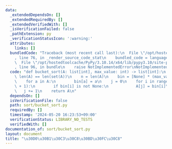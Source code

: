 ```yaml
---
data:
  _extendedDependsOn: []
  _extendedRequiredBy: []
  _extendedVerifiedWith: []
  _isVerificationFailed: false
  _pathExtension: py
  _verificationStatusIcon: ':warning:'
  attributes:
    links: []
  bundledCode: "Traceback (most recent call last):\n  File \"/opt/hostedtoolcache/PyPy/3.10.14/x64/lib/pypy3.10/site-packages/onlinejudge_verify/documentation/build.py\"\
    , line 76, in _render_source_code_stat\n    bundled_code = language.bundle(\n\
    \  File \"/opt/hostedtoolcache/PyPy/3.10.14/x64/lib/pypy3.10/site-packages/onlinejudge_verify/languages/python.py\"\
    , line 96, in bundle\n    raise NotImplementedError\nNotImplementedError\n"
  code: "def bucket_sort(A: list[int], max_value: int) -> list[int]:\n    # asserr\
    \ len(A) == len(set(A))\n    n = len(A)\n    bin = [None] * (max_value + 1)\n\
    \    for a in A:\n        bin[a] = a\n    j = 0\n    for i in range(max_value\
    \ + 1):\n        if bin[i] is not None:\n            A[j] = bin[i]\n         \
    \   j += 1\n    return A\n"
  dependsOn: []
  isVerificationFile: false
  path: sort/bucket_sort.py
  requiredBy: []
  timestamp: '2024-05-20 16:23:53+09:00'
  verificationStatus: LIBRARY_NO_TESTS
  verifiedWith: []
documentation_of: sort/bucket_sort.py
layout: document
title: "\u30D0\u30B1\u30C3\u30C8\u30BD\u30FC\u30C8"
---
```

